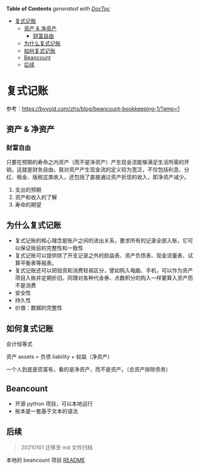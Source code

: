 <!-- START doctoc generated TOC please keep comment here to allow auto update -->
<!-- DON'T EDIT THIS SECTION, INSTEAD RE-RUN doctoc TO UPDATE -->
**Table of Contents**  *generated with [DocToc](https://github.com/thlorenz/doctoc)*

- [复式记账](#%E5%A4%8D%E5%BC%8F%E8%AE%B0%E8%B4%A6)
  - [资产 & 净资产](#%E8%B5%84%E4%BA%A7--%E5%87%80%E8%B5%84%E4%BA%A7)
    - [财富自由](#%E8%B4%A2%E5%AF%8C%E8%87%AA%E7%94%B1)
  - [为什么复式记账](#%E4%B8%BA%E4%BB%80%E4%B9%88%E5%A4%8D%E5%BC%8F%E8%AE%B0%E8%B4%A6)
  - [如何复式记账](#%E5%A6%82%E4%BD%95%E5%A4%8D%E5%BC%8F%E8%AE%B0%E8%B4%A6)
  - [Beancount](#beancount)
  - [后续](#%E5%90%8E%E7%BB%AD)

<!-- END doctoc generated TOC please keep comment here to allow auto update -->

# 复式记账

参考：https://byvoid.com/zhs/blog/beancount-bookkeeping-1/?amp=1

## 资产 & 净资产

### 财富自由

只要在预期的寿命之内资产（而不是净资产）产生现金流能够满足生活所需的开销，这就是财务自由。我对资产产生现金流的定义较为宽泛，不仅包括利息、分红、租金、版税这类收入，还包括了直接通过资产折现的收入，即净资产减少。

1. 支出的预期
2. 资产和收入的了解
3. 寿命的期望

## 为什么复式记账

- 复式记账的核心理念是账户之间的进出关系，要求所有的记录全部入账，它可以保证账目的完整性和一致性
- 复式记账可以提供除了开支记录之外的损益表、资产负债表、现金流量表、试算平衡表等报表。
- 复式记账还可以把投资和消费轻易区分，譬如购入电脑、手机，可以作为资产项目入账并定期折旧。同理对各种代金券、点数积分的购入一样要算入资产而不是消费
- 安全性
- 持久性
- 价值：数据的完整性

## 如何复式记账

会计恒等式

资产 assets = 负债 liability + 权益（净资产）

一个人到底是否富有，看的是净资产，而不是资产。（总资产排除债务）

## Beancount

- 开源 python 项目，可以本地运行
- 账本是一套基于文本的语法

## 后续

> 20210101 迁移至 md 文件归档

本地的 beancount 项目 [README](/Users/koyote/personal/beancount/README.md)
